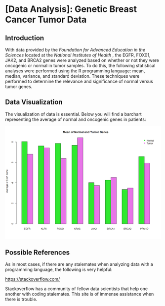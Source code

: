 # [Data Analysis]:  Genetic Breast Cancer Tumor Data 

## Introduction 

With data provided by the <em> Foundation for Advanced Education in the Sciences </em> located at the <em> National Institutes of Health </em>, the EGFR, FOX01, JAK2, and BRCA2 genes were analyzed based on whether or not they were oncogenic or normal in tumor samples.  To do this, the following statistical analyses were performed using the R programming language: mean, median, variance, and standard deviation. These techniques were performed to determine the relevance and significance of normal versus tumor genes. 
  
  
## Data Visualization

The visualization of data is essential. Below you will find a barchart representing the average of normal and oncogenic genes in patients:

![](https://github.com/darbyna/Genetic_Tumor_Data/blob/master/Figures/Mean_Tum.png?raw=true)

## Possible References

As in most cases, if there are any stalemates when analyzing data with a programming language, the following is very helpful: 

https://stackoverflow.com/

Stackoverflow has a community of fellow data scientists that help one another with coding stalemates. This site is of immense assistance when there is trouble. 
